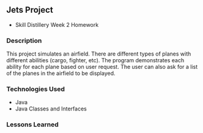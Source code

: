 ## Jets Project

* Skill Distillery Week 2 Homework

### Description
This project simulates an airfield.
There are different types of planes with different abilities (cargo, fighter, etc).
The program demonstrates each ability for each plane based on user request.
The user can also ask for a list of the planes in the airfield to be displayed.


### Technologies Used
* Java
* Java Classes and Interfaces

### Lessons Learned
